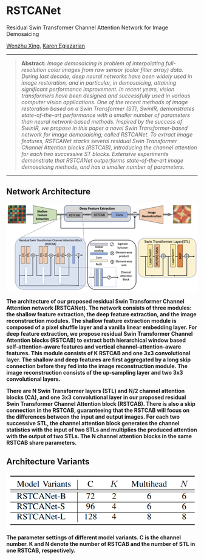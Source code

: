 # RSTCANet
Residual Swin Transformer Channel Attention Network for Image Demosaicing

[Wenzhu Xing](https://scholar.google.com/citations?user=KvzPRbMAAAAJ&hl=en&oi=ao), [Karen Egiazarian](https://scholar.google.com/citations?user=PzvGG50AAAAJ&hl=en)

<hr />

> **Abstract:** *Image demosaicing is problem of interpolating full-resolution color images from raw sensor (color filter array) data. During last decade, deep neural networks have been widely used in image restoration, and in particular, in demosaicing, attaining significant performance improvement. In recent years, vision transformers have been designed and successfully used in various 
computer vision applications. One of the recent methods of image restoration based on a Swin Transformer (ST), SwinIR, demonstrates state-of-the-art performance with a smaller number of parameters than neural network-based methods. Inspired by the success of SwinIR, we propose in this paper a novel Swin Transformer-based network for image demosaicing, called RSTCANet. To extract image features, RSTCANet stacks several residual Swin Transformer Channel Attention blocks (RSTCAB), introducing the channel attention for each two successive ST blocks.
Extensive experiments demonstrate that RSTCANet outperforms state-of-the-art image demosaicing methods, and has a smaller number of parameters.*
<hr />

## Network Architecture

<img src = "figs/RSTCANet.png"> 

__The architecture of our proposed residual Swin Transformer Channel Attention network (RSTCANet). The network consists of three modules: the shallow feature extraction, the deep feature extraction, and the image reconstruction modules. The shallow feature extraction module is composed of a pixel shuffle layer and a vanilla linear embedding layer. For deep feature extraction, we propose residual Swin Transformer Channel Attention blocks (RSTCAB) to extract both hierarchical window based self-attention-aware features and vertical channel-attention-aware features. This module consists of K RSTCAB and one 3x3 convolutional layer. The shallow and deep features are first aggregated by a long skip connection before they fed into the image reconstruction module. The image reconstruction consists of the up-sampling layer and two 3x3 convolutional layers.__ 

__There are N Swin Transformer layers (STL) and N/2 channel attention blocks (CA), and one 3x3 convolutional layer in our proposed residual Swin Transformer Channel Attention block (RSTCAB). There is also a skip connection in the RSTCAB, guaranteeing that the RSTCAB will focus on the differences between the input and output images. For each two successive STL, the channel attention block generates the channel statistics with the input of two STLs and multiplies the produced attention with the output of two STLs. The N channel attention blocks in the same RSTCAB share parameters.__

## Architecture Variants

<img src = "figs/ModelVariants.png"> 

__The parameter settings of different model variants. C is the channel number. K and N denote the number of RSTCAB and the number of STL in one RSTCAB, respectively.__
